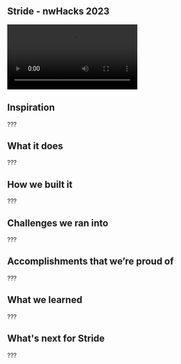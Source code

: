 ## Stride - nwHacks 2023

![Demo](./Demo.mp4)

## Inspiration
???

## What it does
???

## How we built it
???

## Challenges we ran into
???

## Accomplishments that we’re proud of
???

## What we learned
???

## What's next for Stride
???

